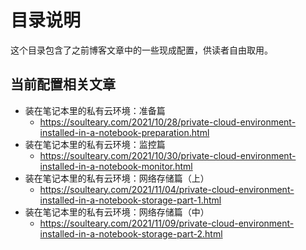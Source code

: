 # 目录说明

这个目录包含了之前博客文章中的一些现成配置，供读者自由取用。

## 当前配置相关文章

- 装在笔记本里的私有云环境：准备篇
  - https://soulteary.com/2021/10/28/private-cloud-environment-installed-in-a-notebook-preparation.html
- 装在笔记本里的私有云环境：监控篇
  - https://soulteary.com/2021/10/30/private-cloud-environment-installed-in-a-notebook-monitor.html
- 装在笔记本里的私有云环境：网络存储篇（上）
  - https://soulteary.com/2021/11/04/private-cloud-environment-installed-in-a-notebook-storage-part-1.html
- 装在笔记本里的私有云环境：网络存储篇（中）
  - https://soulteary.com/2021/11/09/private-cloud-environment-installed-in-a-notebook-storage-part-2.html
